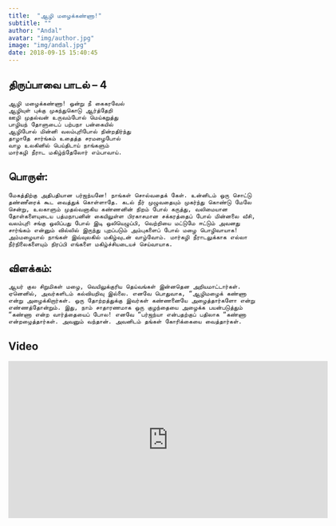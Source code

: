```yaml
---
title:  "ஆழி மழைக்கண்ணா!"
subtitle: ""
author: "Andal"
avatar: "img/author.jpg"
image: "img/andal.jpg"
date: 2018-09-15 15:40:45
---
```


## திருப்பாவை பாடல் – 4

```
ஆழி மழைக்கண்ணா! ஒன்று நீ கைகரவேல்
ஆழியுள் புக்கு முகந்துகொடு ஆர்த்தேறி
ஊழி முதல்வன் உருவம்போல் மெய்கறுத்து
பாழியந் தோளுடைப் பற்பநா பன்கையில்
ஆழிபோல் மின்னி வலம்புரிபோல் நின்றதிர்ந்து
தாழாதே சார்ங்கம் உதைத்த சரமழைபோல்
வாழ உலகினில் பெய்திடாய் நாங்களும்
மார்கழி நீராட மகிழ்ந்தேலோர் எம்பாவாய்.

```

## பொருள்:

```
மேகத்திற்கு அதிபதியான பர்ஜந்யனே! நாங்கள் சொல்வதைக் கேள். உன்னிடம் ஒரு சொட்டு தண்ணீரைக் கூட வைத்துக் கொள்ளாதே. கடல் நீர் முழுவதையும் முகர்ந்து கொண்டு மேலே சென்று, உலகாளும் முதல்வனாகிய கண்ணனின் நிறம் போல் கருத்து, வலிமையான தோள்களையுடைய பத்மநாபனின் கையிலுள்ள பிரகாசமான சக்கரத்தைப் போல் மின்னலை வீசி, வலம்புரி சங்கு ஒலிப்பது போல் இடி ஒலியெழுப்பி, வெற்றியை மட்டுமே ஈட்டும் அவனது சார்ங்கம் என்னும் வில்லில் இருந்து புறப்படும் அம்புகளைப் போல் மழை பொழிவாயாக! அம்மழையால் நாங்கள் இவ்வுலகில் மகிழ்வுடன் வாழ்வோம். மார்கழி நீராடலுக்காக எல்லா நீர்நிலைகளையும் நிரப்பி எங்களை மகிழ்ச்சியடையச் செய்வாயாக.
```

## விளக்கம்:

```
ஆயர் குல சிறுமிகள் மழை, வெயிலுக்குரிய தெய்வங்கள் இன்னதென அறியமாட்டார்கள். ஏனெனில், அவர்களிடம் கல்வியறிவு இல்லை. எனவே பொதுவாக, “ஆழிமழைக் கண்ணா என்று அழைக்கிறார்கள். ஒரு தோற்றத்துக்கு இவர்கள் கண்ணனையே அழைத்தார்களோ என்று எண்ணத்தோன்றும். இது, நாம் சாதாரணமாக ஒரு குழந்தையை அழைக்க பயன்படுத்தும் “கண்ணா என்ற வார்த்தையைப் போல! எனவே “பர்ஜந்யா என்பதற்குப் பதிலாக “கண்ணா என்றழைத்தார்கள். அவனும் வந்தான். அவனிடம் தங்கள் கோரிக்கையை வைத்தார்கள்.
```

## Video
<iframe width="640" height="315" src="https://www.youtube.com/embed/kHvPyRzDYgQ" frameborder="0" allow="autoplay; encrypted-media" allowfullscreen></iframe>